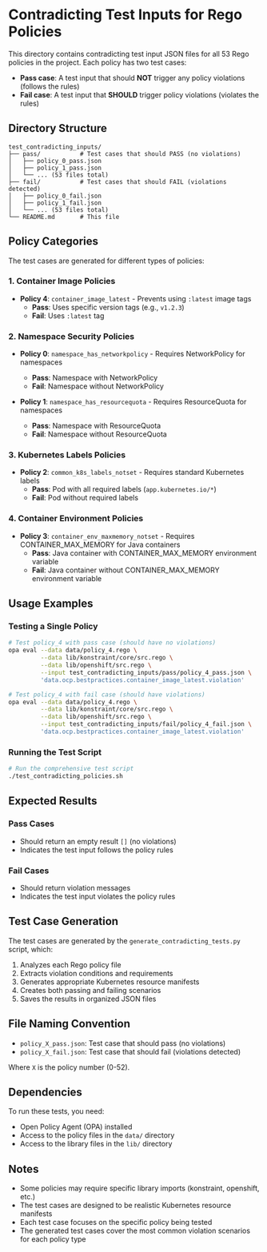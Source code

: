 # Contradicting Test Inputs for Rego Policies

This directory contains contradicting test input JSON files for all 53 Rego policies in the project. Each policy has two test cases:

- **Pass case**: A test input that should **NOT** trigger any policy violations (follows the rules)
- **Fail case**: A test input that **SHOULD** trigger policy violations (violates the rules)

## Directory Structure

```
test_contradicting_inputs/
├── pass/           # Test cases that should PASS (no violations)
│   ├── policy_0_pass.json
│   ├── policy_1_pass.json
│   └── ... (53 files total)
├── fail/           # Test cases that should FAIL (violations detected)
│   ├── policy_0_fail.json
│   ├── policy_1_fail.json
│   └── ... (53 files total)
└── README.md       # This file
```

## Policy Categories

The test cases are generated for different types of policies:

### 1. Container Image Policies
- **Policy 4**: `container_image_latest` - Prevents using `:latest` image tags
  - **Pass**: Uses specific version tags (e.g., `v1.2.3`)
  - **Fail**: Uses `:latest` tag

### 2. Namespace Security Policies
- **Policy 0**: `namespace_has_networkpolicy` - Requires NetworkPolicy for namespaces
  - **Pass**: Namespace with NetworkPolicy
  - **Fail**: Namespace without NetworkPolicy

- **Policy 1**: `namespace_has_resourcequota` - Requires ResourceQuota for namespaces
  - **Pass**: Namespace with ResourceQuota
  - **Fail**: Namespace without ResourceQuota

### 3. Kubernetes Labels Policies
- **Policy 2**: `common_k8s_labels_notset` - Requires standard Kubernetes labels
  - **Pass**: Pod with all required labels (`app.kubernetes.io/*`)
  - **Fail**: Pod without required labels

### 4. Container Environment Policies
- **Policy 3**: `container_env_maxmemory_notset` - Requires CONTAINER_MAX_MEMORY for Java containers
  - **Pass**: Java container with CONTAINER_MAX_MEMORY environment variable
  - **Fail**: Java container without CONTAINER_MAX_MEMORY environment variable

## Usage Examples

### Testing a Single Policy

```bash
# Test policy_4 with pass case (should have no violations)
opa eval --data data/policy_4.rego \
         --data lib/konstraint/core/src.rego \
         --data lib/openshift/src.rego \
         --input test_contradicting_inputs/pass/policy_4_pass.json \
         'data.ocp.bestpractices.container_image_latest.violation'

# Test policy_4 with fail case (should have violations)
opa eval --data data/policy_4.rego \
         --data lib/konstraint/core/src.rego \
         --data lib/openshift/src.rego \
         --input test_contradicting_inputs/fail/policy_4_fail.json \
         'data.ocp.bestpractices.container_image_latest.violation'
```

### Running the Test Script

```bash
# Run the comprehensive test script
./test_contradicting_policies.sh
```

## Expected Results

### Pass Cases
- Should return an empty result `[]` (no violations)
- Indicates the test input follows the policy rules

### Fail Cases
- Should return violation messages
- Indicates the test input violates the policy rules

## Test Case Generation

The test cases are generated by the `generate_contradicting_tests.py` script, which:

1. Analyzes each Rego policy file
2. Extracts violation conditions and requirements
3. Generates appropriate Kubernetes resource manifests
4. Creates both passing and failing scenarios
5. Saves the results in organized JSON files

## File Naming Convention

- `policy_X_pass.json`: Test case that should pass (no violations)
- `policy_X_fail.json`: Test case that should fail (violations detected)

Where `X` is the policy number (0-52).

## Dependencies

To run these tests, you need:

- Open Policy Agent (OPA) installed
- Access to the policy files in the `data/` directory
- Access to the library files in the `lib/` directory

## Notes

- Some policies may require specific library imports (konstraint, openshift, etc.)
- The test cases are designed to be realistic Kubernetes resource manifests
- Each test case focuses on the specific policy being tested
- The generated test cases cover the most common violation scenarios for each policy type
